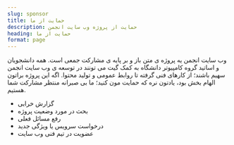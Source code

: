 ```yaml
---
slug: sponsor
title: حمایت از ما
description: حمایت از پروژه وب سایت انجمن
heading: حمایت از ما
format: page
---
```

وب سایت انجمن یه پروژه ی متن باز و بر پایه ی مشارکت جمعی است. همه دانشجویان و اساتید گروه کامپیوتر دانشگاه به کمک گیت می تونند در توسعه ی وب سایت انجمن سهیم باشند؛ از کارهای فنی گرفته تا روابط عمومی و تولید محتوا. اگه این پروژه براتون الهام بخش بود، یادتون نره که حمایت مون کنید؛ ما بی صبرانه منتظر مشارکت شما هستیم.

- گزارش خرابی
- بحث در مورد وضعیت پروژه
- رفع مسائل فعلی
- درخواست سرویس یا ویژگی جدید
- عضویت در تیم فنی وب سایت
